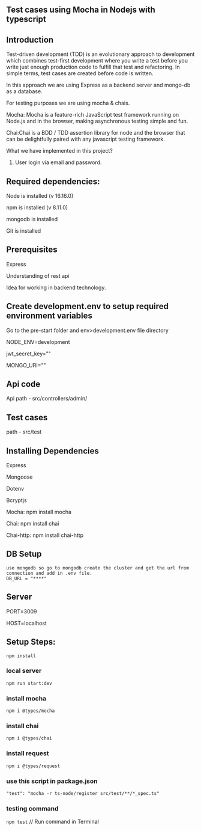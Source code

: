 ## Test cases using Mocha in Nodejs with typescript

## Introduction
Test-driven development (TDD) is an evolutionary approach to development which combines test-first development where you write a test before you write just enough production code to fulfill that test and refactoring. In simple terms, test cases are created before code is written.

In this approach we are using Express as a backend server and mongo-db as a database.

For testing purposes we are using mocha & chais.

Mocha: Mocha is a feature-rich JavaScript test framework running on Node.js and in the browser, making asynchronous testing simple and fun.

Chai:Chai is a BDD / TDD assertion library for node and the browser that can be delightfully paired with any javascript 
testing framework.

What we have implemented in this project?
1. User login via email and password.

## Required dependencies:

Node is installed (v 16.16.0)

npm is installed (v 8.11.0)

mongodb is installed

Git is installed

## Prerequisites
Express

Understanding of rest api

Idea for working in backend technology.

## Create development.env to setup required environment variables

Go to the pre-start folder and env>development.env file directory

NODE_ENV=development

jwt_secret_key=""

MONGO_URI=""

## Api code
   Api path - src/controllers/admin/

## Test cases
   path - src/test

## Installing Dependencies
Express

Mongoose

Dotenv

Bcryptjs

Mocha: npm install mocha

Chai: npm install chai

Chai-http: npm install chai-http

## DB Setup
    use mongodb so go to mongodb create the cluster and get the url from connection and add in .env file.
    DB_URL = "****"

## Server
PORT=3009

HOST=localhost


## Setup Steps:
`npm install`
### local server
`npm run start:dev`
### install mocha
`npm i @types/mocha`
### install chai
`npm i @types/chai`
### install request
`npm i @types/request`
### use this script in package.json
`"test": "mocha -r ts-node/register src/test/**/*_spec.ts"`
### testing command
`npm test` // Run command in Terminal

